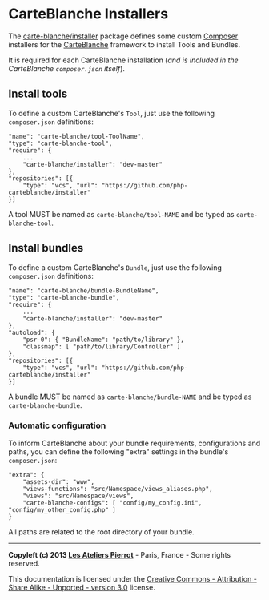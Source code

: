 CarteBlanche Installers
========================

The [carte-blanche/installer](https://github.com/php-carteblanche/installer) package defines some custom
[Composer](http://getcomposer.org/) installers for the
[CarteBlanche](https://github.com/php-carteblanche/carteblanche) framework to install
Tools and Bundles.

It is required for each CarteBlanche installation (*and is included in the CarteBlanche
`composer.json` itself*).

## Install tools

To define a custom CarteBlanche's `Tool`, just use the following `composer.json` definitions:

    "name": "carte-blanche/tool-ToolName",
    "type": "carte-blanche-tool",
    "require": {
        ...
        "carte-blanche/installer": "dev-master"
    },
    "repositories": [{
        "type": "vcs", "url": "https://github.com/php-carteblanche/installer"
    }]

A tool MUST be named as `carte-blanche/tool-NAME` and be typed as `carte-blanche-tool`.


## Install bundles

To define a custom CarteBlanche's `Bundle`, just use the following `composer.json` definitions:

    "name": "carte-blanche/bundle-BundleName",
    "type": "carte-blanche-bundle",
    "require": {
        ...
        "carte-blanche/installer": "dev-master"
    },
    "autoload": { 
        "psr-0": { "BundleName": "path/to/library" },
        "classmap": [ "path/to/library/Controller" ]
    },
    "repositories": [{
        "type": "vcs", "url": "https://github.com/php-carteblanche/installer"
    }]

A bundle MUST be named as `carte-blanche/bundle-NAME` and be typed as `carte-blanche-bundle`.

### Automatic configuration

To inform CarteBlanche about your bundle requirements, configurations and paths, you can define
the following "extra" settings in the bundle's `composer.json`:

    "extra": {
        "assets-dir": "www",
        "views-functions": "src/Namespace/views_aliases.php",
        "views": "src/Namespace/views",
        "carte-blanche-configs": [ "config/my_config.ini", "config/my_other_config.php" ]
    }

All paths are related to the root directory of your bundle.


----
**Copyleft (c) 2013 [Les Ateliers Pierrot](http://www.ateliers-pierrot.fr/)** - Paris, France - Some rights reserved.

This documentation is licensed under the [Creative Commons - Attribution - Share Alike - Unported - version 3.0](http://creativecommons.org/licenses/by-sa/3.0/) license.
